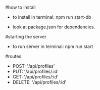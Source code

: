 #how to install  

 * to install in terminal:  npm run start-db  

 * look at package.json for dependancies.   

#starting the server

 * to run server in terminal: npm run start  

#routes

 * POST: '/api/profiles'  
 * PUT: '/api/profiles/:id'  
 * GET: '/api/profiles/:id'  
 * DELETE: '/api/profiles/:id'  
